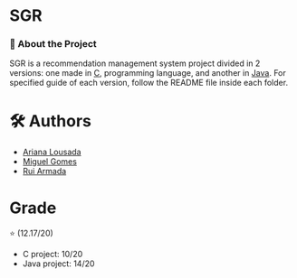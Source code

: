 # SGR

### 🎯 About the Project

SGR is a recommendation management system project divided in 2 versions: one made in [C](https://github.com/RuiArmada/Software-Labs-3/tree/main/SGR/project_c), programming language, and another in [Java](https://github.com/RuiArmada/Software-Labs-3/tree/main/SGR/project_java). For specified guide of each version, follow the README file inside each folder.

# 🛠 Authors

* [Ariana Lousada](https://github.com/AITK42)
* [Miguel Gomes](https://github.com/MayorX500)
* [Rui Armada](https://github.com/RuiArmada)

# Grade 
⭐ (12.17/20)
  * C project: 10/20
  * Java project: 14/20

